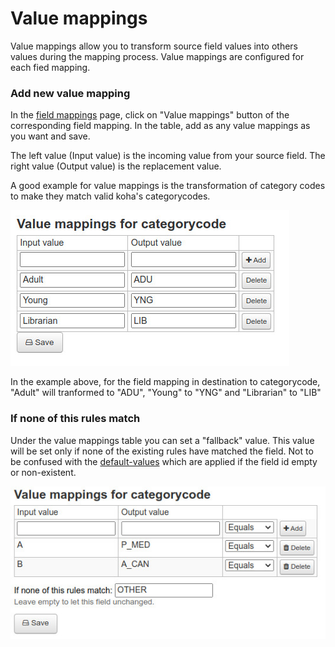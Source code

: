 # Value mappings

Value mappings allow you to transform source field values into others values during the mapping process.
Value mappings are configured for each fied mapping.

### Add new value mapping

In the [field mappings](field-mappings.md) page, click on "Value mappings" button of the corresponding field mapping.
In the table, add as any value mappings as you want and save.

The left value (Input value) is the incoming value from your source field. The right value (Output value) is the replacement value.

A good example for value mappings is the transformation of category codes to make they match valid koha's categorycodes.

![Value mappings](img/value-mappings.jpg)

In the example above, for the field mapping in destination to categorycode, "Adult" will tranformed to "ADU", "Young" to "YNG" and "Librarian" to "LIB"

### If none of this rules match

Under the value mappings table you can set a "fallback" value. This value will be set only if none of the existing rules have matched the field. Not to be confused with the [default-values](default-values.md) which are applied if the field id empty or non-existent.

![No rule match](img/if-none-rules-match.jpg)

